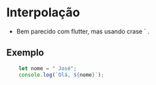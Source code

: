 # Interpolação

- Bem parecido com flutter, mas usando crase ` .

## Exemplo

``` js
    let nome = " José";
    console.log(`Olá, ${nome}`);
```